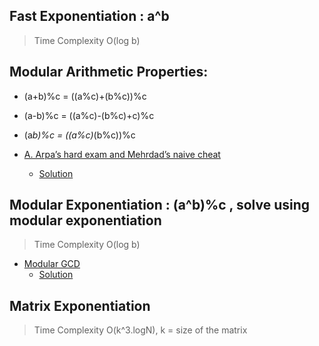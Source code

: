 ## Fast Exponentiation : a^b
> Time Complexity O(log b)

## Modular Arithmetic Properties:
   * (a+b)%c = ((a%c)+(b%c))%c
   * (a-b)%c = ((a%c)-(b%c)+c)%c
   * (a*b)%c = ((a%c)*(b%c))%c

   * [A. Arpa’s hard exam and Mehrdad’s naive cheat](https://codeforces.com/problemset/problem/742/A)
      * [Solution](https://github.com/ravi-poddar/Competitive-Programming/tree/master/Exponentiation/arpha.cpp)

## Modular Exponentiation : (a^b)%c , solve using modular exponentiation
>Time Complexity O(log b)
   * [Modular GCD](https://www.codechef.com/problems/GCDMOD)
      * [Solution](https://github.com/ravi-poddar/Competitive-Programming/tree/master/Exponentiation/gcdusingmodulo.cpp)

## Matrix Exponentiation
>Time Complexity  O(k^3.logN), k = size of the matrix
